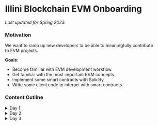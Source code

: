 # Illini Blockchain EVM Onboarding

*Last updated for Spring 2023.*
### Motivation
We want to ramp up new developers to be able to meaningfully contribute to EVM projects.

**Goals**:
- Become familiar with EVM development workflow
- Get familiar with the most important EVM concepts
- Implement some smart contracts with Solidity
- Write some client code to interact with smart contracts

### Content Outline
<details>
<summary>Day 1</summary>

- [EVM Overview](https://ethereum.org/en/developers/docs/)
- Development Exercises
    - Ex 0: Make and merge a PR into an Illini Blockchain repo!
    - Ex 1: [Hardhat quick start](https://hardhat.org/hardhat-runner/docs/getting-started)
    - Ex 2: [Deploy to Goerli and verify contract](https://hardhat.org/hardhat-runner/docs/guides/verifying)
        - Use `.env` file instead of suggested method in tutorial
    - Ex 3: Deploy a basic counter smart contract and access it from a basic front end!
    
**Steps for Ex 3:**
1. Create a new hardhat project under the directory 'my-counter'
2. Configure your .env file and hardat.config file like before - make sure the wallet you are using has some test eth
3. Delete the existing smart contracts in the smart contracts folder
4. Create a basic counter smart contract.  
   1. It should have 1 global state variable ```count``` and 2 public functions, one to increment, and one to get the count.
   2. Maybe write some test cases in the run.js folder?
5. Deploy to Goerli and verify your contract on etherscan.  Increment the count a few times using the etherscan ui.
6. Clone the following [repository](https://github.com/IlliniBlockchain/evm-onboarding-basic-counter-frontend) and create a branch
    ``` git checkout -b <your-name-counter> ```

7. cd into the repository, install dependencies and start on local host
    ```
    npm i
    npm start
    ```
8.  Create an [Alchemy Account](https://www.alchemy.com/) and get an api key for goerli
9.  Head into the ``App.js`` folder, and make updates so that it connects to your smart contract, and so ```getCount()``` works
10. Push your changes and make a PR.  
11. All Done!

</details>

<details>
<summary>Day 2</summary>

Solidity!
- Resources
    - [Solidity Docs](https://docs.soliditylang.org/en/v0.8.17/)
    - [Solidity by Example](https://solidity-by-example.org/)
- Exercise: Implement a simplified version of ERC20!
    1. Create a new branch for day 2 and get the skeleton code
        ```
        git checkout main
        git pull
        git checkout -b <yourname-day-2>
        git fetch origin day-2
        git merge origin/day-2
        ```
    2. Checkout the following files:
        - `simple-token/contracts/IERC20Simple.sol` is the interface contract for our simplified token.
        - `simple-token/contracts/ERC20Simple.sol` is our implementation of our token interface.
        - `simple-token/test/ERC20Simple.js` is our file for testing our implementation.
    3. Implement the `_mint`, `_burn`, `_transfer` functions in `simple-token/contracts/ERC20Simple.sol`
        - Note: you will need to implement `_mint` before tests for `_transfer` will work!
    4. Deploy and verify your contract on Goerli Testnet use your token contract through the Etherscan UI

</details>

<details>

<summary>Day 3</summary>

Client side!

- Resources
    - [Metamask Docs](https://docs.metamask.io/guide/)
    - [ethers.js](https://docs.ethers.io/v5/)
    - Illini Blockchain Examples
        - [Illini Blockchain NFT GitHub](https://github.com/IlliniBlockchain/nft-mint)
        - [Illini Blockchain DAO](https://github.com/IlliniBlockchain/dao-token)
- Exercise: Implement a UI to interact with ERC20Simple (deployed [here](https://goerli.etherscan.io/address/0xAf1594F37d2aE16F1a2421880B40b62f6574b5cc))!
    1. Create a new branch for day 3 and get the skeleton code
        ```
        git checkout main
        git pull
        git checkout -b <yourname-day-3>
        git fetch origin day-3
        git merge origin/day-3
        ```
    2. Checkout `simple-token-app`, most notably `simple-token-app/app/src/pages/App.js`
    3. You will need to..
        - Allow your frontend to import the contract ABI
        - Implement the `connectWallet`, `mint`, `transfer`, and `burn`

</details>
